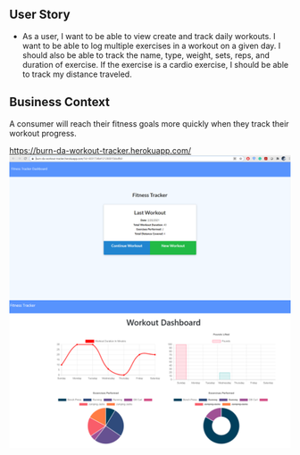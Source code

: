 ## User Story

* As a user, I want to be able to view create and track daily workouts. I want to be able to log multiple exercises in a workout on a given day. I should also be able to track the name, type, weight, sets, reps, and duration of exercise. If the exercise is a cardio exercise, I should be able to track my distance traveled.

## Business Context

A consumer will reach their fitness goals more quickly when they track their workout progress.

https://burn-da-workout-tracker.herokuapp.com/
![Screenshot](./public/images/Capture1.PNG)
![Screenshot](./public/images/Capture2.PNG)
